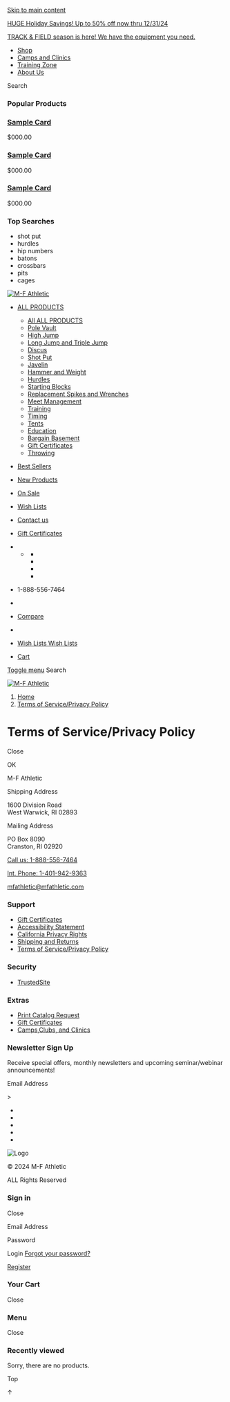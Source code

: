 [Skip to main content](#main-content)

[HUGE Holiday Savings! Up to 50% off now thru 12/31/24](https://www.everythingtrackandfield.com/shop-now/)

[TRACK & FIELD season is here! We have the equipment you need.](https://www.everythingtrackandfield.com/categories/best-sellers/)

* [Shop](https://www.everythingtrackandfield.com/categories/all-products/)
* [Camps and Clinics](https://www.everythingtrackandfield.com/track-camps-clinics-and-clubs/)
* [Training Zone](https://www.everythingtrackandfield.com/training-zone/)
* [About Us](https://www.everythingtrackandfield.com/about-us/)

Search 

### Popular Products

[](javascript:void(0))

### [Sample Card](#)

$000.00

[](javascript:void(0))

### [Sample Card](#)

$000.00

[](javascript:void(0))

### [Sample Card](#)

$000.00

### Top Searches

* shot put
* hurdles
* hip numbers
* batons
* crossbars
* pits
* cages

[![M-F Athletic](https://cdn11.bigcommerce.com/s-qh8opzgoqs/images/stencil/original/dd-logo_1733967856__84732.original.png "M-F Athletic")](https://www.everythingtrackandfield.com/)

* [ALL PRODUCTS](https://www.everythingtrackandfield.com/shop-now/)
    
    * [All ALL PRODUCTS](https://www.everythingtrackandfield.com/shop-now/)
    * [Pole Vault](https://www.everythingtrackandfield.com/categories/pole-vault/)
    * [High Jump](https://www.everythingtrackandfield.com/categories/high-jump/)
    * [Long Jump and Triple Jump](https://www.everythingtrackandfield.com/categories/long-jump-triple-jump/)
    * [Discus](https://www.everythingtrackandfield.com/categories/discus/)
    * [Shot Put](https://www.everythingtrackandfield.com/categories/shot-put/)
    * [Javelin](https://www.everythingtrackandfield.com/categories/javelin/)
    * [Hammer and Weight](https://www.everythingtrackandfield.com/categories/hammer-weight/)
    * [Hurdles](https://www.everythingtrackandfield.com/categories/hurdles/)
    * [Starting Blocks](https://www.everythingtrackandfield.com/categories/starting-blocks/)
    * [Replacement Spikes and Wrenches](https://www.everythingtrackandfield.com/categories/replacement-track-spikes-and-wrenches/)
    * [Meet Management](https://www.everythingtrackandfield.com/categories/meet-management/)
    * [Training](https://www.everythingtrackandfield.com/categories/training/)
    * [Timing](https://www.everythingtrackandfield.com/categories/timing/)
    * [Tents](https://www.everythingtrackandfield.com/categories/tents/)
    * [Education](https://www.everythingtrackandfield.com/categories/education/)
    * [Bargain Basement](https://www.everythingtrackandfield.com/categories/closeout-deals/)
    * [Gift Certificates](https://www.everythingtrackandfield.com/categories/giftcertificates.php)
    * [Throwing](https://www.everythingtrackandfield.com/categories/throwing/)
    
* [Best Sellers](https://www.everythingtrackandfield.com/categories/best-sellers/)
* [New Products](https://www.everythingtrackandfield.com/categories/new-products/)
* [On Sale](https://www.everythingtrackandfield.com/categories/on-sale/)

* [Wish Lists](https://www.everythingtrackandfield.com/wishlist.php)
* [Contact us](https://www.everythingtrackandfield.com/contact-us)
* [Gift Certificates](https://www.everythingtrackandfield.com/giftcertificates.php)
* * [](https://www.facebook.com/EverythingTrackAndField)
    * [](https://x.com/EverythingTF)
    * [](https://www.youtube.com/user/EverythingTF)
    * [](https://www.instagram.com/mfathletic/)
    * [](https://www.linkedin.com/company/mfathletic)

* 1-888-556-7464
* 

* [Compare](https://www.everythingtrackandfield.com/compare)
* [](https://www.everythingtrackandfield.com/login.php)
    
* [Wish Lists Wish Lists](https://www.everythingtrackandfield.com/wishlist.php)
    
* [Cart](https://www.everythingtrackandfield.com/cart.php)

[Toggle menu](#) Search

[![M-F Athletic](https://cdn11.bigcommerce.com/s-qh8opzgoqs/images/stencil/original/dd-logo_1733967856__84732.original.png "M-F Athletic")](https://www.everythingtrackandfield.com/)

[](https://www.everythingtrackandfield.com/login.php)[](https://www.everythingtrackandfield.com/cart.php)

1. [Home](https://www.everythingtrackandfield.com/)
2. [Terms of Service/Privacy Policy](https://www.everythingtrackandfield.com/privacy-policy/)

Terms of Service/Privacy Policy
===============================

Close

OK

M-F Athletic

Shipping Address

1600 Division Road  
West Warwick, RI 02893

Mailing Address

PO Box 8090  
Cranston, RI 02920

[Call us: 1-888-556-7464](tel:1-888-556-7464)

[Int. Phone: 1-401-942-9363](tel:1-401-942-9363)

[mfathletic@mfathletic.com](mailto:mfathletic@mfathletic.com)

### Support

* [Gift Certificates](https://www.everythingtrackandfield.com/giftcertificates.php)
* [Accessibility Statement](https://www.everythingtrackandfield.com/accessibility-statement/)
* [California Privacy Rights](https://www.everythingtrackandfield.com/california-privacy-rights/)
* [Shipping and Returns](https://www.everythingtrackandfield.com/shipping-and-returns/)
* [Terms of Service/Privacy Policy](https://www.everythingtrackandfield.com/privacy-policy/)

### Security

* [TrustedSite](https://www.trustedsite.com/verify?host=everythingtrackandfield.com)

### Extras

* [Print Catalog Request](https://www.everythingtrackandfield.com/print-catalog-request/)
* [Gift Certificates](https://www.everythingtrackandfield.com/giftcertificates.php)
* [Camps,Clubs, and Clinics](https://www.everythingtrackandfield.com/track-camps-clinics-and-clubs/)

### Newsletter Sign Up

Receive special offers, monthly newsletters and upcoming seminar/webinar announcements!

  

Email Address

 \>

* [](https://www.facebook.com/EverythingTrackAndField)
* [](https://x.com/EverythingTF)
* [](https://www.youtube.com/user/EverythingTF)
* [](https://www.instagram.com/mfathletic/)
* [](https://www.linkedin.com/company/mfathletic)

![Logo](https://cdn11.bigcommerce.com/s-qh8opzgoqs/stencil/6098bee0-9e1c-013d-1cde-4aa0ced0944b/e/cd055100-7cbe-013d-8ffb-024cfa113512/img/loading.svg)

© 2024 M-F Athletic

ALL Rights Reserved

### Sign in

Close

Email Address 

Password 

Login [Forgot your password?](https://www.everythingtrackandfield.com/login.php?action=reset_password)

[Register](https://www.everythingtrackandfield.com/login.php?action=create_account)

### Your Cart

Close

### Menu

Close

### Recently viewed

Sorry, there are no products.

Top

↑